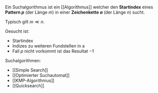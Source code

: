 Ein Suchalgorithmus ist ein [[Algorithmus]] welcher den **Startindex** eines **Pattern $p$** (der Länge $m$) in einer **Zeichenkette $a$** (der Länge $n$) sucht.

Typisch gilt $m \ll n$.

Gesucht ist:
- Startindex
- Indizes zu weiteren Fundstellen in a
- Fall $p$ nicht vorkommt ist das Resultat $-1$

Suchalgorithmen:
- [[Simple Search]]
- [[Optimierter Suchautomat]]
- [[KMP-Algorithmus]]
- [[Quicksearch]]